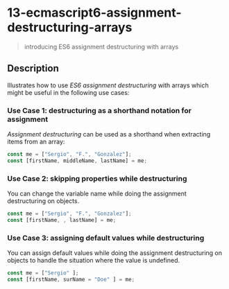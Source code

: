 # 13-ecmascript6-assignment-destructuring-arrays
> introducing ES6 assignment destructuring with arrays

## Description
Illustrates how to use *ES6 assignment destructuring* with arrays which might be useful in the following use cases:

### Use Case 1: destructuring as a shorthand notation for assignment
*Assignment destructuring* can be used as a shorthand when extracting items from an array:
```javascript
const me = ["Sergio", "F.", "Gonzalez"];
const [firstName, middleName, lastName] = me;
```

### Use Case 2: skipping properties while destructuring
You can change the variable name while doing the assignment destructuring on objects.

```javascript
const me = ["Sergio", "F.", "Gonzalez"];
const [firstName, , lastName] = me;
```

### Use Case 3: assigning default values while destructuring
You can assign default values while doing the assignment destructuring on objects to handle the situation where the value is undefined.

```javascript
const me = ["Sergio" ];
const [firstName, surName = "Doe" ] = me;
```
